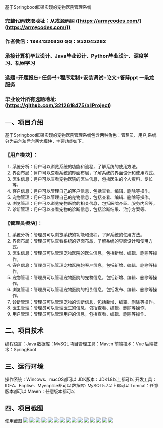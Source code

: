 基于Springboot框架实现的宠物医院管理系统
###  完整代码获取地址：从戎源码网 ([https://armycodes.com/](https://armycodes.com/))
###  作者微信：19941326836  QQ：952045282 
###  承接计算机毕业设计、Java毕业设计、Python毕业设计、深度学习、机器学习
###  选题+开题报告+任务书+程序定制+安装调试+论文+答辩ppt 一条龙服务
###  毕业设计所有选题地址:(https://github.com/3212618475/allProject)


一、项目介绍
---
基于Springboot框架实现的宠物医院管理系统包含两种角色：管理员、用户,系统分为前台和后台两大模块，主要功能如下。

### 【用户模块】：
1. 系统分析：用户可以浏览系统的功能和流程，了解系统的使用方法。
2. 界面布局：用户可以查看系统的界面布局，了解系统的界面设计和使用方式。
3. 医生信息：用户可以查看宠物医院的医生信息，包括医生的个人资料、专长等。
4. 客户信息：用户可以管理自己的客户信息，包括查看、编辑、删除等操作。
5. 宠物管理：用户可以管理自己的宠物信息，包括查看、编辑、删除等操作。
6. 浏览管理：用户可以浏览宠物医院的相关信息，包括医院介绍、服务内容等。
7. 诊断管理：用户可以查看宠物的诊断信息，包括诊断结果、治疗方案等。

### 【管理员模块】：
1. 系统分析：管理员可以浏览系统的功能和流程，了解系统的使用方法。
2. 界面布局：管理员可以查看系统的界面布局，了解系统的界面设计和使用方式。
3. 医生信息：管理员可以管理宠物医院的医生信息，包括新增、编辑、删除等操作。
4. 客户信息：管理员可以管理宠物医院的客户信息，包括新增、编辑、删除等操作。
5. 宠物管理：管理员可以管理宠物医院的宠物信息，包括新增、编辑、删除等操作。
6. 浏览管理：管理员可以管理宠物医院的相关信息，包括发布、编辑、删除等操作。
7. 诊断管理：管理员可以管理宠物的诊断信息，包括新增、编辑、删除等操作。
8. 医生管理：管理员可以管理医生的信息，包括查看、编辑、删除等操作。
9. 用户管理：管理员可以管理用户的信息，包括查看、编辑、删除等操作。



二、项目技术
---
编程语言：Java
数据库：MySQL
项目管理工具：Maven
前端技术：Vue
后端技术：SpringBoot

三、运行环境
---
操作系统：Windows、macOS都可以
JDK版本：JDK1.8以上都可以
开发工具：IDEA、Ecplise、Myecplise都可以
数据库: MySQL5.7以上都可以
Tomcat：任意版本都可以
Maven：任意版本都可以

四、项目截图
---
使用截图
![](image/1.png)
![](image/2.png)
![](image/3.png)
![](image/4.png)
![](image/5.png)
![](image/6.png)
![](image/7.png)
![](image/8.png)
![](image/9.png)
![](image/10.png)
![](image/11.png)
![](image/12.png)
![](image/13.png)
![](image/14.png)
![](image/15.png)

